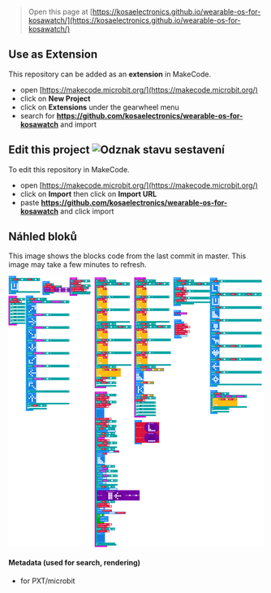 
> Open this page at [https://kosaelectronics.github.io/wearable-os-for-kosawatch/](https://kosaelectronics.github.io/wearable-os-for-kosawatch/)

## Use as Extension

This repository can be added as an **extension** in MakeCode.

* open [https://makecode.microbit.org/](https://makecode.microbit.org/)
* click on **New Project**
* click on **Extensions** under the gearwheel menu
* search for **https://github.com/kosaelectronics/wearable-os-for-kosawatch** and import

## Edit this project ![Odznak stavu sestavení](https://github.com/kosaelectronics/wearable-os-for-kosawatch/workflows/MakeCode/badge.svg)

To edit this repository in MakeCode.

* open [https://makecode.microbit.org/](https://makecode.microbit.org/)
* click on **Import** then click on **Import URL**
* paste **https://github.com/kosaelectronics/wearable-os-for-kosawatch** and click import

## Náhled bloků

This image shows the blocks code from the last commit in master.
This image may take a few minutes to refresh.

![Vykreslený náhled bloků](https://github.com/kosaelectronics/wearable-os-for-kosawatch/raw/master/.github/makecode/blocks.png)

#### Metadata (used for search, rendering)

* for PXT/microbit
<script src="https://makecode.com/gh-pages-embed.js"></script><script>makeCodeRender("{{ site.makecode.home_url }}", "{{ site.github.owner_name }}/{{ site.github.repository_name }}");</script>
